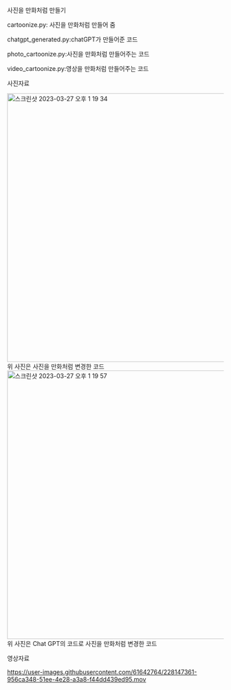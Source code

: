 사진을 만화처럼 만들기

cartoonize.py: 사진을 만화처럼 만들어 줌

chatgpt_generated.py:chatGPT가 만들어준 코드

photo_cartoonize.py:사진을 만화처럼 만들어주는 코드

video_cartoonize.py:영상을 만화처럼 만들어주는 코드


사진자료

<img width="624" alt="스크린샷 2023-03-27 오후 1 19 34" src="https://user-images.githubusercontent.com/61642764/227849420-ae517011-4a9f-48c9-9d78-50a6efa6632e.png">
위 사진은 사진을 만화처럼 변경한 코드
<img width="624" alt="스크린샷 2023-03-27 오후 1 19 57" src="https://user-images.githubusercontent.com/61642764/227849428-359a3b86-92ee-496a-aaa1-563f1feef14e.png">
위 사진은 Chat GPT의 코드로 사진을 만화처럼 변경한 코드

영상자료



https://user-images.githubusercontent.com/61642764/228147361-956ca348-51ee-4e28-a3a8-f44dd439ed95.mov


